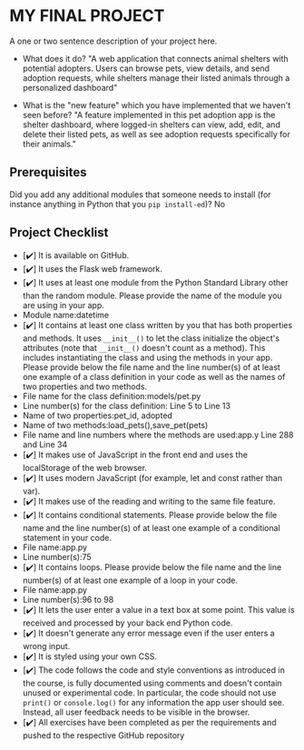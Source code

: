 # MY FINAL PROJECT
A one or two sentence description of your project here.
- What does it do?
"A web application that connects animal shelters with potential adopters. Users can browse pets, view details, and send adoption requests, while shelters manage their listed animals through a personalized dashboard"


- What is the "new feature" which you have implemented that
we haven't seen before?
 "A  feature implemented in this pet adoption app is the shelter dashboard, where logged-in shelters can view, add, edit, and delete their listed pets, as well as see adoption requests specifically for their animals."
## Prerequisites
Did you add any additional modules that someone needs to
install (for instance anything in Python that you `pip
install-ed`)?
No
## Project Checklist
- [✔️] It is available on GitHub.
- [✔️] It uses the Flask web framework.
- [✔️] It uses at least one module from the Python Standard
Library other than the random module.
 Please provide the name of the module you are using in your
app.
 - Module name:datetime 
- [✔️] It contains at least one class written by you that has
both properties and methods. It uses `__init__()` to let the
class initialize the object's attributes (note that
`__init__()` doesn't count as a method). This includes
instantiating the class and using the methods in your app.
Please provide below the file name and the line number(s) of
at least one example of a class definition in your code as
well as the names of two properties and two methods.
 - File name for the class definition:models/pet.py
 - Line number(s) for the class definition: Line 5 to Line 13
 - Name of two properties:pet_id, adopted
 - Name of two methods:load_pets(),save_pet(pets)
 - File name and line numbers where the methods are used:app.y  Line 288 and Line 34
- [✔️] It makes use of JavaScript in the front end and uses the
localStorage of the web browser.
- [✔️] It uses modern JavaScript (for example, let and const
rather than var).
- [✔️] It makes use of the reading and writing to the same file
feature.
- [✔️] It contains conditional statements. Please provide below
the file name and the line number(s) of at least
 one example of a conditional statement in your code.
 - File name:app.py
 - Line number(s):75
- [✔️] It contains loops. Please provide below the file name
and the line number(s) of at least
 one example of a loop in your code.
 - File name:app.py
 - Line number(s):96 to 98
- [✔️] It lets the user enter a value in a text box at some
point.
 This value is received and processed by your back end
Python code.
- [✔️] It doesn't generate any error message even if the user
enters a wrong input.
- [✔️] It is styled using your own CSS.
- [✔️] The code follows the code and style conventions as
introduced in the course, is fully documented using comments
and doesn't contain unused or experimental code.
 In particular, the code should not use `print()` or
`console.log()` for any information the app user should see.
Instead, all user feedback needs to be visible in the
browser.
- [✔️] All exercises have been completed as per the
requirements and pushed to the respective GitHub repository


